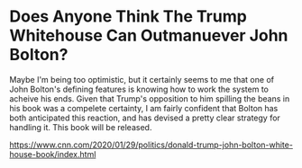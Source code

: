# Does Anyone Think The Trump Whitehouse Can Outmanuever John Bolton?

Maybe I'm being too optimistic, but it certainly seems to me that one of John Bolton's defining features is knowing how to work the system to acheive his ends. Given that Trump's opposition to him spilling the beans in his book was a compelete certainty, I am fairly confident that Bolton has both anticipated this reaction, and has devised a pretty clear strategy for handling it. This book will be released.

https://www.cnn.com/2020/01/29/politics/donald-trump-john-bolton-white-house-book/index.html